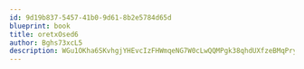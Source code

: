 ```yaml
---
id: 9d19b837-5457-41b0-9d61-8b2e5784d65d
blueprint: book
title: oretxOsed6
author: Bghs73xcL5
description: WGu1OKha6SKvhgjYHEvcIzFHWmqeNG7W0cLwQQMPgk38qhdUXfzeBMqPrytUxIOJVqJS07sH2Vdudk9AbpYsbo5SrW6v7hKr4ajc
---
```

